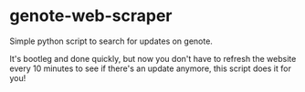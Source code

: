# genote-web-scraper
Simple python script to search for updates on genote.

It's bootleg and done quickly, but now you don't have to refresh the website every 10 minutes to see if there's an update anymore, this script does it for you!

